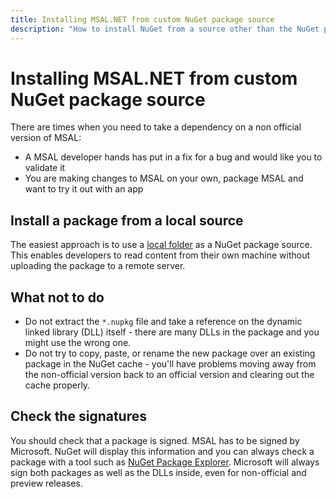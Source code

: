 ```yaml
---
title: Installing MSAL.NET from custom NuGet package source
description: "How to install NuGet from a source other than the NuGet package feed."
---
```


# Installing MSAL.NET from custom NuGet package source

There are times when you need to take a dependency on a non official version of MSAL:

* A MSAL developer hands has put in a fix for a bug and would like you to validate it
* You are making changes to MSAL on your own, package MSAL and want to try it out with an app

## Install a package from a local source

The easiest approach is to use a [local folder](/nuget/hosting-packages/local-feeds) as a NuGet package source. This enables developers to read content from their own machine without uploading the package to a remote server.

## What not to do

* Do not extract the `*.nupkg` file and take a reference on the dynamic linked library (DLL) itself - there are many DLLs in the package and you might use the wrong one.
* Do not try to copy, paste, or rename the new package over an existing package in the NuGet cache - you'll have problems moving away from the non-official version back to an official version and clearing out the cache properly.

## Check the signatures

You should check that a package is signed. MSAL has to be signed by Microsoft. NuGet will display this information and you can always check a package with a tool such as [NuGet Package Explorer](https://github.com/NuGetPackageExplorer/NuGetPackageExplorer). Microsoft will always sign both packages as well as the DLLs inside, even for non-official and preview releases.
